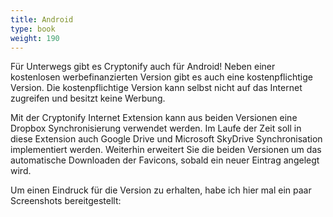 ```yaml
---
title: Android
type: book
weight: 190
---
```


Für Unterwegs gibt es Cryptonify auch für Android! Neben einer kostenlosen werbefinanzierten Version gibt es auch eine kostenpflichtige Version. Die kostenpflichtige Version kann selbst nicht auf das Internet zugreifen und besitzt keine Werbung.

Mit der Cryptonify Internet Extension kann aus beiden Versionen eine Dropbox Synchronisierung verwendet werden. Im Laufe der Zeit soll in diese Extension auch Google Drive und Microsoft SkyDrive Synchronisation implementiert werden. Weiterhin erweitert Sie die beiden Versionen um das automatische Downloaden der Favicons, sobald ein neuer Eintrag angelegt wird.

Um einen Eindruck für die Version zu erhalten, habe ich hier mal ein paar Screenshots bereitgestellt: